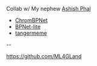 Collab w/ My nephew [Ashish Phal](https://www.linkedin.com/in/ashish-phal-548b37125/)

- [ChromBPNet](https://github.com/kundajelab/chrombpnet)
- [BPNet-lite](https://github.com/jmschrei/bpnet-lite)
- [tangermeme](https://github.com/jmschrei/tangermeme)

--

https://github.com/ML4GLand
